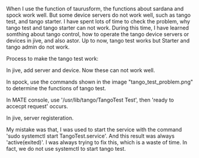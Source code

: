 When I use the function of taurusform, the functions about sardana and spock work well. But some device servers do not work well, such as tango test, and tango starter. 
I have spent lots of time to check the problem, why tango test and tango starter can not work. During this time, I have learned somthing about tango control,  how to operate the tango device servers or devices in jive, and also astor.  Up to now, tango test works but Starter and tango admin do not work. 

Process to make the tango test work:

In jive, add server and device. Now these can not work well. 

In spock, use the commands shown in the image "tango_test_problem.png" to determine the functions of tango test. 

In MATE console, use '/usr/lib/tango/TangoTest Test', then 'ready to accecpt request' occurs.  

In jive, server registeration. 

My mistake was that, I was used to start the service with the command 'sudo systemctl start TangoTest.service'. And this result was always 'active(exited)'. I was always trying to fix this, which is a waste of time. In fact, we do not use systemctl to start tango test.


